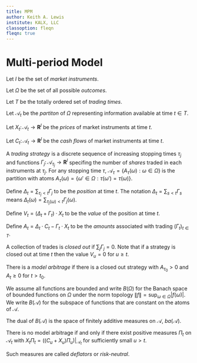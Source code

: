 ```yaml
---
title: MPM
author: Keith A. Lewis
institute: KALX, LLC
classoption: fleqn
fleqn: true
---
```


# Multi-period Model

Let $I$ be the set of _market instruments_.

Let $\Omega$ be the set of all possible _outcomes_.

Let $T$ be the totally ordered set of _trading times_.

Let $\mathcal{A}_t$ be the _partiton_ of $\Omega$ representing
information available at time $t\in T$.

Let $X_t\colon\mathcal{A}_t\to\mathbf{R}^I$ be the _prices_ of market
instruments at time $t$.

Let $C_t\colon\mathcal{A}_t\to\mathbf{R}^I$ be the _cash flows_ of market
instruments at time $t$.

A _trading strategy_ is a discrete sequence of increasing stopping times
$\tau_j$ and functions $\Gamma_j\colon\mathcal{A}_{\tau_j}\to\mathbf{R}^I$
specifing the number of _shares_ traded in each instruments at
$\tau_j$. For any stopping time $\tau$, $\mathcal{A}_{\tau}
= \{A_\tau(\omega) : \omega\in\Omega\}$ is the partition with atoms
$A_\tau(\omega) = \{\omega'\in\Omega : \tau(\omega') = \tau(\omega)\}$.

Define $\Delta_t = \sum_{\tau_j < t} \Gamma_j$ to be the _position_ at time $t$.
The notation $\Delta_t = \sum_{s<t} \Gamma_s$ means
$\Delta_t(\omega) = \sum_{\tau_j(\omega) < t} \Gamma_j(\omega)$.

Define $V_t = (\Delta_t + \Gamma_t)\cdot X_t$ to be the _value_ of the
position at time $t$.

Define $A_t = \Delta_t\cdot C_t - \Gamma_t\cdot X_t$ to be the
_amounts_ associated with trading $(\Gamma_t)_{t\in T}$.

A collection of trades is _closed out_ if $\sum_j\Gamma_j = 0$.
Note that if a strategy is closed out at time $t$ then
the value $V_u = 0$ for $u \ge t$.

There is a _model arbitrage_ if there is a closed out strategy with
$A_{\tau_0} > 0$ and $A_t \ge 0$ for $t > t_0$.

We assume all functions are bounded and write $B(\Omega)$ for
the Banach space of bounded functions on $\Omega$ under the
norm topology $\|f\| = \sup_{\omega\in\Omega} |f(\omega)|$.
We write $B(\mathcal{A})$ for the subspace of functions that
are constant on the atoms of $\mathcal{A}$.

The dual of $B(\mathcal{A})$ is the space of finitely additive
measures on $\mathcal{A}$, $ba(\mathcal{A})$.

There is no model arbitrage if and only if there exist positive
measures $\Pi_t$ on $\mathcal{A}_t$ with
$X_t\Pi_t = ((C_u + X_u)\Pi_u)|_{\mathcal{A}_t}$ for sufficiently small
$u > t$.

Such measures are called _deflators_ or _risk-neutral_.
